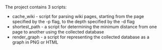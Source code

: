 The project contains 3 scripts:
- cache_wiki - script for parsing wiki pages, starting from the page specified by the -p flag, to the depth specified by the -d flag
- shortest_path - a script for determining the minimum distance from one page to another using the collected database
- render_graph - a script for representing the collected database as a graph in PNG or HTML
